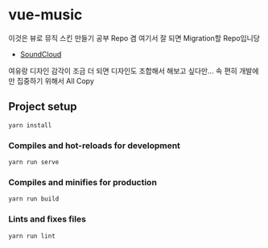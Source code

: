 # vue-music

이것은 뷰로 뮤직 스킨 만들기 공부 Repo 겸 여기서 잘 되면 Migration할 Repo입니당 

* [SoundCloud](https://soundcloud.com/stream)

여유랑 디자인 감각이 조금 더  되면 디자인도 조합해서 해보고 싶다만... 속 편히 개발에만 집중하기 위해서 All Copy 
## Project setup
```
yarn install
```

### Compiles and hot-reloads for development
```
yarn run serve
```

### Compiles and minifies for production
```
yarn run build
```

### Lints and fixes files
```
yarn run lint
```
